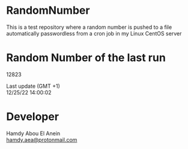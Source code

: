 # RandomNumber    
This is a test repository where a random number is pushed to a file automatically passwordless from a cron job in my Linux CentOS server    
# Random Number of the last run   
12823
      
Last update (GMT +1)    
12/25/22 14:00:02
# Developer    
Hamdy Abou El Anein   
hamdy.aea@protonmail.com

